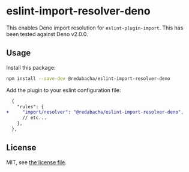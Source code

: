 # eslint-import-resolver-deno

This enables Deno import resolution for `eslint-plugin-import`. This has been tested against Deno v2.0.0.

## Usage

Install this package:

```sh
npm install --save-dev @redabacha/eslint-import-resolver-deno
```

Add the plugin to your eslint configuration file:

```diff
  {
    "rules": {
+     "import/resolver": "@redabacha/eslint-import-resolver-deno",
      // etc...
    },
  },
```

## License

MIT, see [the license file](./LICENSE).
